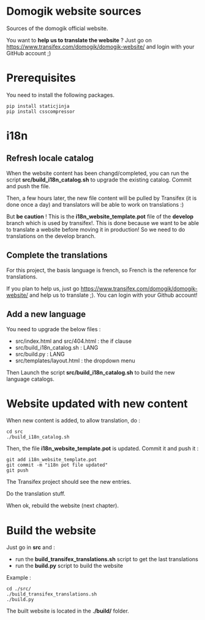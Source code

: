 Domogik website sources
=======================

Sources of the domogik official website.

You want to **help us to translate the website** ? Just go on https://www.transifex.com/domogik/domogik-website/ and login with your GitHub account ;)

Prerequisites
=============

You need to install the following packages.

```
pip install staticjinja
pip install csscompressor
```


i18n
====

Refresh locale catalog
----------------------

When the website content has been changd/completed, you can run the script **src/build_i18n_catalog.sh** to upgrade the existing catalog. Commit and push the file.

Then, a few hours later, the new file content will be pulled by Transifex (it is done once a day) and translators will be able to work on translations :)

But **be caution** ! This is the **i18n_website_template.pot** file of the **develop** branch which is used by transifex!. This is done because we want to be able to translate a website before moving it in production! So we need to do translations on the develop branch.

Complete the translations
-------------------------

For this project, the basis language is french, so French is the reference for translations.

If you plan to help us, just go https://www.transifex.com/domogik/domogik-website/ and help us to translate ;). You can login with your Github account!

Add a new language
------------------

You need to upgrade the below files :

* src/index.html and src/404.html : the if clause
* src/build_i18n_catalog.sh : LANG
* src/build.py : LANG
* src/templates/layout.html : the dropdown menu

Then Launch the script **src/build_i18n_catalog.sh** to build the new language catalogs.

Website updated with new content
================================

When new content is added, to allow translation, do :

```
cd src
./build_i18n_catalog.sh
```

Then, the file **i18n_website_template.pot** is updated. Commit it and push it :

```
git add i18n_website_template.pot
git commit -m "i18n pot file updated"
git push
```

The Transifex project should see the new entries.

Do the translation stuff.

When ok, rebuild the website (next chapter).


Build the website
=================

Just go in **src** and  :

* run the **build_transifex_translations.sh** script to get the last translations
* run the **build.py** script to build the website

Example : 
```
cd ./src/
./build_transifex_translations.sh
./build.py
```

The built website is located in the **./build/** folder.
